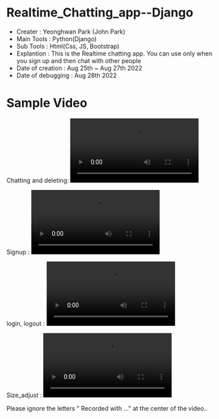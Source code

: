 # Realtime_Chatting_app--Django

- Creater : Yeonghwan Park (John Park)
- Main Tools : Python(Django)
- Sub Tools : Html(Css, JS, Bootstrap)
- Explantion :
This is the Realtime chatting app.
You can use only when you sign up and then chat with other people
- Date of creation : Aug 25th ~ Aug 27th 2022
- Date of debugging : Aug 28th 2022

# Sample Video
Chatting and deleting:
<video src="https://user-images.githubusercontent.com/106279616/187085197-eef9ed51-1528-42b2-aa20-e3522beda645.mp4" data-canonical-src="https://user-images.githubusercontent.com/106279616/187085197-eef9ed51-1528-42b2-aa20-e3522beda645.mp4"></video>

Signup :
<video src="https://user-images.githubusercontent.com/106279616/187113956-37bf0eba-b9da-4f6d-bc2b-f4c95c3b2e81.mp4" data-canonical-src="https://user-images.githubusercontent.com/106279616/187113956-37bf0eba-b9da-4f6d-bc2b-f4c95c3b2e81.mp4"></video>

login, logout :
<video src="https://user-images.githubusercontent.com/106279616/187114011-d380f47b-edf0-4cd1-a55c-861bb1df205c.mp4" data-canonical-src="https://user-images.githubusercontent.com/106279616/187114011-d380f47b-edf0-4cd1-a55c-861bb1df205c.mp4"></video>

Size_adjust  :
<video src="https://user-images.githubusercontent.com/106279616/187085238-47e15162-b2ea-476c-a25c-b39589d497d1.mp4" data-canonical-src="https://user-images.githubusercontent.com/106279616/187085238-47e15162-b2ea-476c-a25c-b39589d497d1.mp4"> </video>

Please ignore the letters " Recorded with ..." at the center of the video..
